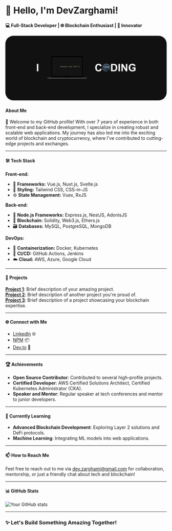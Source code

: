 # 👋 Hello, I'm DevZarghami!

#### 💻 Full-Stack Developer | 🌐 Blockchain Enthusiast | 🚀 Innovator

<img style="border-radius: 25px;" src="cover.jpg" alt="banner that says Dev.zarghami - software engineer">

#### About Me

👋 Welcome to my GitHub profile! With over 7 years of experience in both front-end and back-end development, I specialize in creating robust and scalable web applications. My journey has also led me into the exciting world of blockchain and cryptocurrency, where I've contributed to cutting-edge projects and exchanges.

---

#### 🛠️ Tech Stack

**Front-end:**
- 🌟 **Frameworks:** Vue.js, Nuxt.js, Svelte.js
- 🎨 **Styling:** Tailwind CSS, CSS-in-JS
- ⚙️ **State Management:** Vuex, RxJS

**Back-end:**
- 🚀 **Node.js Frameworks:** Express.js, NestJS, AdonisJS
- 🔗 **Blockchain:** Solidity, Web3.js, Ethers.js
- 🗃️ **Databases:** MySQL, PostgreSQL, MongoDB

**DevOps:**
- 🐳 **Containerization:** Docker, Kubernetes
- 🔄 **CI/CD:** GitHub Actions, Jenkins
- ☁️ **Cloud:** AWS, Azure, Google Cloud

---

#### 🚀 Projects

**[Project 1](#)**: Brief description of your amazing project.  
**[Project 2](#)**: Brief description of another project you're proud of.  
**[Project 3](#)**: Brief description of a project showcasing your blockchain expertise.

---

#### 🌐 Connect with Me

- [LinkedIn](https://www.linkedin.com/in/) 🌐
- [NPM](https://www.npmjs.com/~dev.zarghami) 📦
- [Dev.to](https://dev.to/dev_zarghami) 📝

---

#### 🏆 Achievements

- **Open Source Contributor**: Contributed to several high-profile projects.
- **Certified Developer**: AWS Certified Solutions Architect, Certified Kubernetes Administrator (CKA).
- **Speaker and Mentor**: Regular speaker at tech conferences and mentor to junior developers.

---

#### 🌱 Currently Learning

- **Advanced Blockchain Development**: Exploring Layer 2 solutions and DeFi protocols.
- **Machine Learning**: Integrating ML models into web applications.

---

#### 📫 How to Reach Me

Feel free to reach out to me via [dev.zarghami@gmail.com](mailto:dev.zarghami@gmail.com) for collaboration, mentorship, or just a friendly chat about tech and blockchain!

---

#### 📊 GitHub Stats

![Your GitHub stats](https://github-readme-stats.vercel.app/api?username=devzarghami&show_icons=true&theme=radical)

---

### ✨ Let's Build Something Amazing Together!
